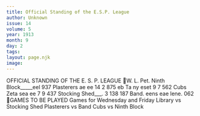 ```yaml
---
title: Official Standing of the E.S.P. League
author: Unknown
issue: 14
volume: 5
year: 1913
month: 9
day: 2
tags:
layout: page.njk
image:
---
```

OFFICIAL STANDING OF THE E. S. P. LEAGUE W. L. Pet. Ninth Block_____eel 937 Plasterers ae ee 14 2 875 eb Ta ny eset 9 7 562 Cubs Zeta sea ee 7 9 437 Stocking Shed___. 3 138 187 Band. eens eae lene. 062 GAMES TO BE PLAYED Games for Wednesday and Friday Library vs Stocking Shed Plasterers vs Band Cubs vs Ninth Block 
